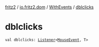 [fritz2](../../index.md) / [io.fritz2.dom](../index.md) / [WithEvents](index.md) / [dblclicks](./dblclicks.md)

# dblclicks

`val dblclicks: `[`Listener`](../-listener/index.md)`<`[`MouseEvent`](https://kotlinlang.org/api/latest/jvm/stdlib/org.w3c.dom.events/-mouse-event/index.html)`, T>`